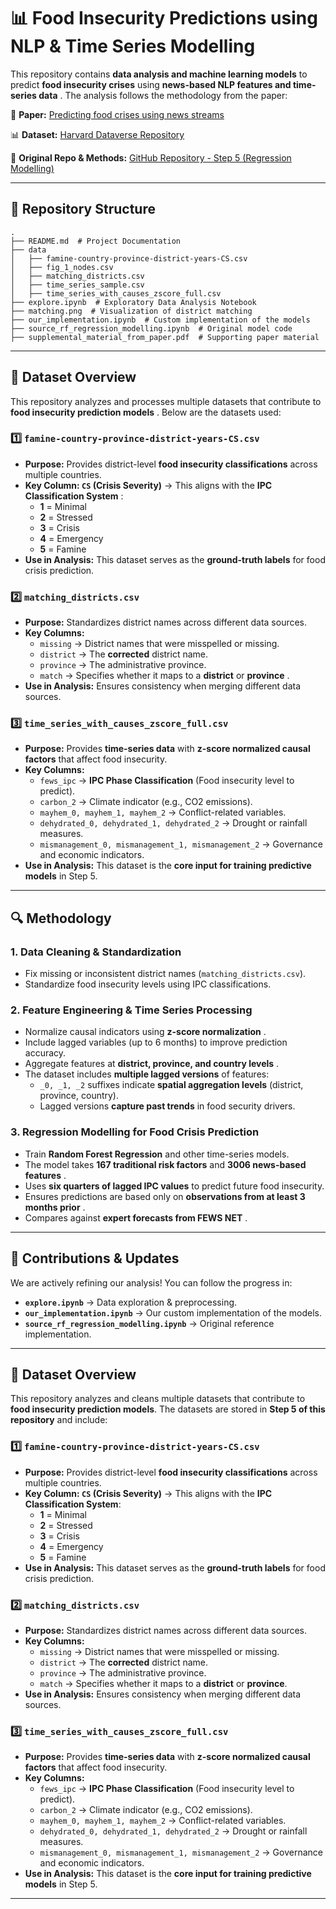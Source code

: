 # 📊 Food Insecurity Predictions using NLP & Time Series Modelling

This repository contains **data analysis and machine learning models** to predict **food insecurity crises** using  **news-based NLP features and time-series data** . The analysis follows the methodology from the paper:

📝 **Paper:** [Predicting food crises using news streams](https://www.science.org/doi/10.1126/sciadv.abm3449)

📊 **Dataset:** [Harvard Dataverse Repository](https://dataverse.harvard.edu/dataset.xhtml?persistentId=doi:10.7910/DVN/CJDWUW)

🌟 **Original Repo & Methods:** [GitHub Repository - Step 5 (Regression Modelling)](https://github.com/philippzi98/food_insecurity_predictions_nlp/blob/main/Step%205%20-%20Regression%20Modelling/README.md)

---

## 🐂 **Repository Structure**

```
.
├── README.md  # Project Documentation
├── data
│   ├── famine-country-province-district-years-CS.csv
│   ├── fig_1_nodes.csv
│   ├── matching_districts.csv
│   ├── time_series_sample.csv
│   ├── time_series_with_causes_zscore_full.csv
├── explore.ipynb  # Exploratory Data Analysis Notebook
├── matching.png  # Visualization of district matching
├── our_implementation.ipynb  # Custom implementation of the models
├── source_rf_regression_modelling.ipynb  # Original model code
├── supplemental_material_from_paper.pdf  # Supporting paper material

```

---

## 📂 **Dataset Overview**

This repository analyzes and processes multiple datasets that contribute to  **food insecurity prediction models** . Below are the datasets used:

### **1️⃣ `famine-country-province-district-years-CS.csv`**

* **Purpose:** Provides district-level **food insecurity classifications** across multiple countries.
* **Key Column: `CS` (Crisis Severity)** → This aligns with the  **IPC Classification System** :
  * **1** = Minimal
  * **2** = Stressed
  * **3** = Crisis
  * **4** = Emergency
  * **5** = Famine
* **Use in Analysis:** This dataset serves as the **ground-truth labels** for food crisis prediction.

### **2️⃣ `matching_districts.csv`**

* **Purpose:** Standardizes district names across different data sources.
* **Key Columns:**
  * `missing` → District names that were misspelled or missing.
  * `district` → The **corrected** district name.
  * `province` → The administrative province.
  * `match` → Specifies whether it maps to a **district** or  **province** .
* **Use in Analysis:** Ensures consistency when merging different data sources.

### **3️⃣ `time_series_with_causes_zscore_full.csv`**

* **Purpose:** Provides **time-series data** with **z-score normalized causal factors** that affect food insecurity.
* **Key Columns:**
  * `fews_ipc` → **IPC Phase Classification** (Food insecurity level to predict).
  * `carbon_2` → Climate indicator (e.g., CO2 emissions).
  * `mayhem_0, mayhem_1, mayhem_2` → Conflict-related variables.
  * `dehydrated_0, dehydrated_1, dehydrated_2` → Drought or rainfall measures.
  * `mismanagement_0, mismanagement_1, mismanagement_2` → Governance and economic indicators.
* **Use in Analysis:** This dataset is the **core input for training predictive models** in Step 5.

---

## 🔍 **Methodology**

### **1. Data Cleaning & Standardization**

* Fix missing or inconsistent district names (`matching_districts.csv`).
* Standardize food insecurity levels using IPC classifications.

### **2. Feature Engineering & Time Series Processing**

* Normalize causal indicators using  **z-score normalization** .
* Include lagged variables (up to 6 months) to improve prediction accuracy.
* Aggregate features at  **district, province, and country levels** .
* The dataset includes **multiple lagged versions** of features:
  * `_0, _1, _2` suffixes indicate **spatial aggregation levels** (district, province, country).
  * Lagged versions **capture past trends** in food security drivers.

### **3. Regression Modelling for Food Crisis Prediction**

* Train **Random Forest Regression** and other time-series models.
* The model takes **167 traditional risk factors** and  **3006 news-based features** .
* Uses **six quarters of lagged IPC values** to predict future food insecurity.
* Ensures predictions are based only on  **observations from at least 3 months prior** .
* Compares against  **expert forecasts from FEWS NET** .

---

## 🌟 **Contributions & Updates**

We are actively refining our analysis! You can follow the progress in:

* **`explore.ipynb`** → Data exploration & preprocessing.
* **`our_implementation.ipynb`** → Our custom implementation of the models.
* **`source_rf_regression_modelling.ipynb`** → Original reference implementation.

---

## 📂 **Dataset Overview**

This repository analyzes and cleans multiple datasets that contribute to **food insecurity prediction models**. The datasets are stored in **Step 5 of this repository** and include:

### **1️⃣ `famine-country-province-district-years-CS.csv`**

- **Purpose:** Provides district-level **food insecurity classifications** across multiple countries.
- **Key Column: `CS` (Crisis Severity)** → This aligns with the **IPC Classification System**:
  - **1** = Minimal
  - **2** = Stressed
  - **3** = Crisis
  - **4** = Emergency
  - **5** = Famine
- **Use in Analysis:** This dataset serves as the **ground-truth labels** for food crisis prediction.

### **2️⃣ `matching_districts.csv`**

- **Purpose:** Standardizes district names across different data sources.
- **Key Columns:**
  - `missing` → District names that were misspelled or missing.
  - `district` → The **corrected** district name.
  - `province` → The administrative province.
  - `match` → Specifies whether it maps to a **district** or **province**.
- **Use in Analysis:** Ensures consistency when merging different data sources.

### **3️⃣ `time_series_with_causes_zscore_full.csv`**

- **Purpose:** Provides **time-series data** with **z-score normalized causal factors** that affect food insecurity.
- **Key Columns:**
  - `fews_ipc` → **IPC Phase Classification** (Food insecurity level to predict).
  - `carbon_2` → Climate indicator (e.g., CO2 emissions).
  - `mayhem_0, mayhem_1, mayhem_2` → Conflict-related variables.
  - `dehydrated_0, dehydrated_1, dehydrated_2` → Drought or rainfall measures.
  - `mismanagement_0, mismanagement_1, mismanagement_2` → Governance and economic indicators.
- **Use in Analysis:** This dataset is the **core input for training predictive models** in Step 5.

---
